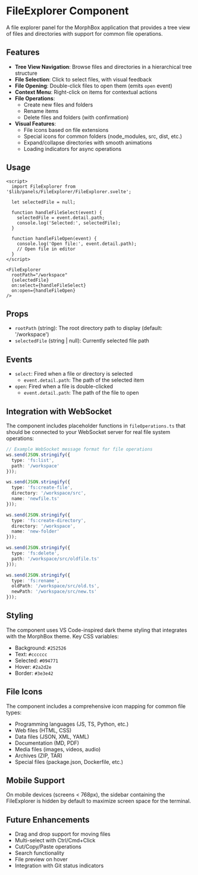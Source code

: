 # FileExplorer Component

A file explorer panel for the MorphBox application that provides a tree view of files and directories with support for common file operations.

## Features

- **Tree View Navigation**: Browse files and directories in a hierarchical tree structure
- **File Selection**: Click to select files, with visual feedback
- **File Opening**: Double-click files to open them (emits `open` event)
- **Context Menu**: Right-click on items for contextual actions
- **File Operations**:
  - Create new files and folders
  - Rename items
  - Delete files and folders (with confirmation)
- **Visual Features**:
  - File icons based on file extensions
  - Special icons for common folders (node_modules, src, dist, etc.)
  - Expand/collapse directories with smooth animations
  - Loading indicators for async operations

## Usage

```svelte
<script>
  import FileExplorer from '$lib/panels/FileExplorer/FileExplorer.svelte';
  
  let selectedFile = null;
  
  function handleFileSelect(event) {
    selectedFile = event.detail.path;
    console.log('Selected:', selectedFile);
  }
  
  function handleFileOpen(event) {
    console.log('Open file:', event.detail.path);
    // Open file in editor
  }
</script>

<FileExplorer
  rootPath="/workspace"
  {selectedFile}
  on:select={handleFileSelect}
  on:open={handleFileOpen}
/>
```

## Props

- `rootPath` (string): The root directory path to display (default: '/workspace')
- `selectedFile` (string | null): Currently selected file path

## Events

- `select`: Fired when a file or directory is selected
  - `event.detail.path`: The path of the selected item
- `open`: Fired when a file is double-clicked
  - `event.detail.path`: The path of the file to open

## Integration with WebSocket

The component includes placeholder functions in `fileOperations.ts` that should be connected to your WebSocket server for real file system operations:

```typescript
// Example WebSocket message format for file operations
ws.send(JSON.stringify({
  type: 'fs:list',
  path: '/workspace'
}));

ws.send(JSON.stringify({
  type: 'fs:create-file',
  directory: '/workspace/src',
  name: 'newfile.ts'
}));

ws.send(JSON.stringify({
  type: 'fs:create-directory',
  directory: '/workspace',
  name: 'new-folder'
}));

ws.send(JSON.stringify({
  type: 'fs:delete',
  path: '/workspace/src/oldfile.ts'
}));

ws.send(JSON.stringify({
  type: 'fs:rename',
  oldPath: '/workspace/src/old.ts',
  newPath: '/workspace/src/new.ts'
}));
```

## Styling

The component uses VS Code-inspired dark theme styling that integrates with the MorphBox theme. Key CSS variables:

- Background: `#252526`
- Text: `#cccccc`
- Selected: `#094771`
- Hover: `#2a2d2e`
- Border: `#3e3e42`

## File Icons

The component includes a comprehensive icon mapping for common file types:

- Programming languages (JS, TS, Python, etc.)
- Web files (HTML, CSS)
- Data files (JSON, XML, YAML)
- Documentation (MD, PDF)
- Media files (images, videos, audio)
- Archives (ZIP, TAR)
- Special files (package.json, Dockerfile, etc.)

## Mobile Support

On mobile devices (screens < 768px), the sidebar containing the FileExplorer is hidden by default to maximize screen space for the terminal.

## Future Enhancements

- Drag and drop support for moving files
- Multi-select with Ctrl/Cmd+Click
- Cut/Copy/Paste operations
- Search functionality
- File preview on hover
- Integration with Git status indicators